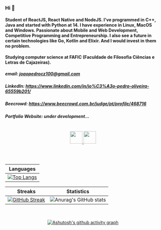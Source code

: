 ### Hi 👋
#### Student of ReactJS, React Native and NodeJS. I've programmed in C++, Java and started with Python at 14. I have experience in Linux, MacOS and Windows. Passionate about Mobile and Web Development, Competitive Programming and Entrepreneurship. I also see a future in certain technologies like Go, Kotlin and Elixir. And I would invest in them no problem.
#### Studying computer science at FAFIC (Faculdade de Filosofia Ciências e Letras de Cajazeiras).

##### email: **joaopedrocz100@gmail.com**
##### LinkedIn: **https://www.linkedin.com/in/jo%C3%A3o-pedro-oliveira-65559b201/**
##### Beecrowd: **https://www.beecrowd.com.br/judge/pt/profile/468716**
##### Portfolio Website: *under development...*

<br/>

<div align="center">
  <div>
    <a href = "mailto:joaopedrocz100@gmail.com">
      <img height="40" src="https://img.shields.io/badge/-Gmail-%23333?style=for-the-badge&logo=gmail&logoColor=red" target="_blank">
    </a>
    <a href="https://www.linkedin.com/in/jo%C3%A3o-pedro-oliveira-65559b201/" target="_blank">
      <img height="40" src="https://img.shields.io/badge/-LinkedIn-%230077B5?style=for-the-badge&logo=linkedin&logoColor=white" target="_blank">
    </a>
  </div>

  <br/><br/>

  |Languages|
  |--|
  |[![Top Langs](https://github-readme-stats.vercel.app/api/top-langs/?username=Joao010&layout=compact&theme=radical)](https://github.com/Joao010/github-readme-stats)|

  | Streaks|Statistics |
  |--|--|
  |[![GitHub Streak](https://github-readme-streak-stats.herokuapp.com/?user=Joao010&theme=radical)](https://github.com/Joao010/github-readme-streak-stats)|![Anurag's GitHub stats](https://github-readme-stats.vercel.app/api?username=Joao010&show_icons=true&theme=radical)|

  <br/><br/>
  [![Ashutosh's github activity graph](https://activity-graph.herokuapp.com/graph?username=Joao010&theme=redical)](https://github.com/Joao010/github-readme-activity-graph)
  <br/><br/>
</div>
